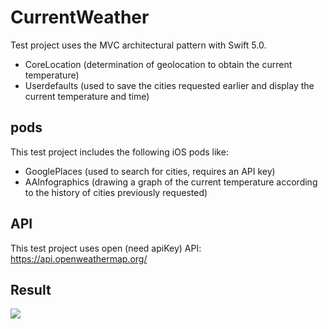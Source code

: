 # CurrentWeather
Test project uses the MVС architectural pattern with Swift 5.0.
  - CoreLocation (determination of geolocation to obtain the current temperature)
  - Userdefaults (used to save the cities requested earlier and display the current temperature and time)
## pods
This test project includes the following iOS pods like:
  - GooglePlaces (used to search for cities, requires an API key)
  - AAInfographics (drawing a graph of the current temperature according to the history of cities previously requested)
## API
This test project uses open (need apiKey) API: https://api.openweathermap.org/

## Result

<img src="https://github.com/rusellkhx/Images/raw/master/CurrencyWeatherForCity2.png"/>


